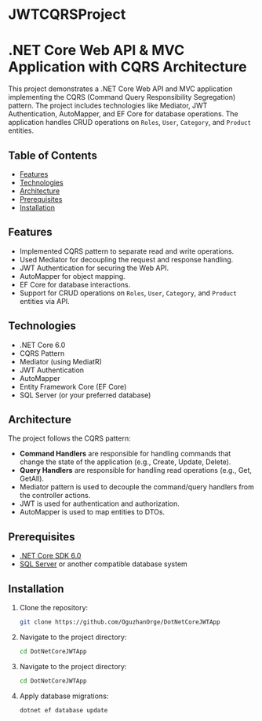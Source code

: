 # JWTCQRSProject
# .NET Core Web API & MVC Application with CQRS Architecture

This project demonstrates a .NET Core Web API and MVC application implementing the CQRS (Command Query Responsibility Segregation) pattern. The project includes technologies like Mediator, JWT Authentication, AutoMapper, and EF Core for database operations. The application handles CRUD operations on `Roles`, `User`, `Category`, and `Product` entities.

## Table of Contents
- [Features](#features)
- [Technologies](#technologies)
- [Architecture](#architecture)
- [Prerequisites](#prerequisites)
- [Installation](#installation)

## Features
- Implemented CQRS pattern to separate read and write operations.
- Used Mediator for decoupling the request and response handling.
- JWT Authentication for securing the Web API.
- AutoMapper for object mapping.
- EF Core for database interactions.
- Support for CRUD operations on `Roles`, `User`, `Category`, and `Product` entities via API.

## Technologies
- .NET Core 6.0
- CQRS Pattern
- Mediator (using MediatR)
- JWT Authentication
- AutoMapper
- Entity Framework Core (EF Core)
- SQL Server (or your preferred database)

## Architecture
The project follows the CQRS pattern:
- **Command Handlers** are responsible for handling commands that change the state of the application (e.g., Create, Update, Delete).
- **Query Handlers** are responsible for handling read operations (e.g., Get, GetAll).
- Mediator pattern is used to decouple the command/query handlers from the controller actions.
- JWT is used for authentication and authorization.
- AutoMapper is used to map entities to DTOs.

## Prerequisites
- [.NET Core SDK 6.0](https://dotnet.microsoft.com/download/dotnet/6.0)
- [SQL Server](https://www.microsoft.com/en-us/sql-server/sql-server-downloads) or another compatible database system

## Installation

1. Clone the repository:
   ```bash
   git clone https://github.com/OguzhanOrge/DotNetCoreJWTApp
2. Navigate to the project directory:
    ```bash
   cd DotNetCoreJWTApp
2. Navigate to the project directory:
    ```bash
   cd DotNetCoreJWTApp
3. Apply database migrations:
    ```bash
   dotnet ef database update
